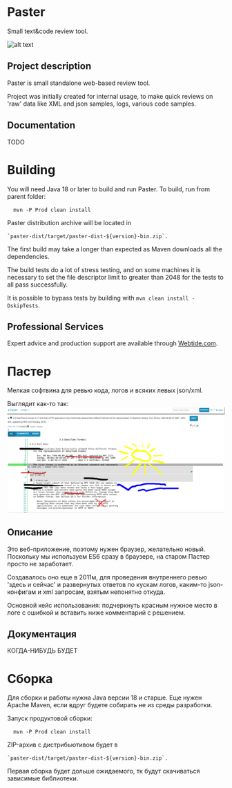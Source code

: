 Paster
==================================

Small text&code review tool.

![alt text](https://github.com/alex0x08/paster/blob/develop/docs/images/paster-demo-video.gif?raw=true)

Project description
-------------------

Paster is small standalone web-based review tool.

Project was initially created for internal usage, to make quick reviews on 'raw' data like
XML and json samples, logs, various code samples.

Documentation
-------------
TODO

Building
========
You will need Java 18 or later to build and run Paster.
To build, run from parent folder:

``` shell
  mvn -P Prod clean install
```
Paster distribution archive will be located in

    `paster-dist/target/paster-dist-${version}-bin.zip`.

The first build may take a longer than expected as Maven downloads all the dependencies.

The build tests do a lot of stress testing, and on some machines it is necessary to set the file descriptor limit to greater than 2048 for the tests to all pass successfully.

It is possible to bypass tests by building with `mvn clean install -DskipTests`.

Professional Services
---------------------

Expert advice and production support are available through [Webtide.com](https://webtide.com).


Пастер
==================================
Мелкая софтвина для ревью кода, логов и всяких левых json/xml.

Выглядит как-то так:
![alt text](https://github.com/alex0x08/paster/blob/develop/docs/images/paster2-screenshot1.jpg?raw=true)

Описание
-------------------
Это веб-приложение, поэтому нужен браузер, желательно новый.
Поскольку мы используем ES6 сразу в браузере, на старом Пастер просто не заработает.

Создавалось оно еще в 2011м, для проведения внутреннего ревью 'здесь и сейчас'
и развернутых ответов по кускам логов, каким-то json-конфигам и xml запросам, взятым непонятно откуда.

Основной кейс использования: подчеркнуть красным нужное место в логе с ошибкой и вставить ниже комментарий с решением.


Документация
-------------
КОГДА-НИБУДЬ БУДЕТ

Сборка
========
Для сборки и работы нужна Java версии 18 и старше.
Еще нужен Apache Maven, если вдруг будете собирать не из среды разработки.

Запуск продуктовой сборки:

``` shell
  mvn -P Prod clean install
```
ZIP-архив с дистрибьютивом будет в

    `paster-dist/target/paster-dist-${version}-bin.zip`.

Первая сборка будет дольше ожидаемого, тк будут скачиваться зависимые библиотеки.
